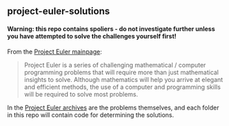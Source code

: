 ## project-euler-solutions

#### Warning: this repo contains spoliers - do not investigate further unless you have attempted to solve the challenges yourself first!

From the [Project Euler mainpage](https://projecteuler.net/):

>Project Euler is a series of challenging mathematical / computer programming problems that will require more than just mathematical insights to solve. Although mathematics will help you arrive at elegant and efficient methods, the use of a computer and programming skills will be required to solve most problems.

In the [Project Euler archives](https://projecteuler.net/archives) are the problems themselves, and each folder in this repo will contain code for determining the solutions.
